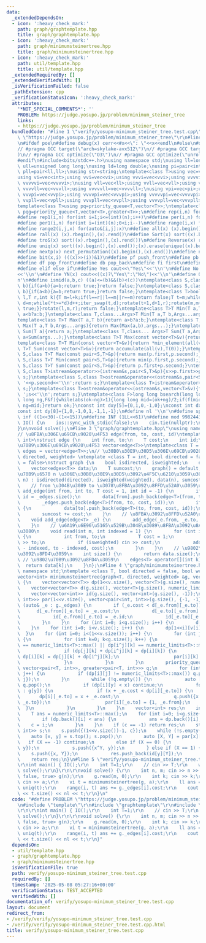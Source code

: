 ```yaml
---
data:
  _extendedDependsOn:
  - icon: ':heavy_check_mark:'
    path: graph/graphtemplate.hpp
    title: graph/graphtemplate.hpp
  - icon: ':heavy_check_mark:'
    path: graph/minimumsteinertree.hpp
    title: graph/minimumsteinertree.hpp
  - icon: ':heavy_check_mark:'
    path: util/template.hpp
    title: util/template.hpp
  _extendedRequiredBy: []
  _extendedVerifiedWith: []
  _isVerificationFailed: false
  _pathExtension: cpp
  _verificationStatusIcon: ':heavy_check_mark:'
  attributes:
    '*NOT_SPECIAL_COMMENTS*': ''
    PROBLEM: https://judge.yosupo.jp/problem/minimum_steiner_tree
    links:
    - https://judge.yosupo.jp/problem/minimum_steiner_tree
  bundledCode: "#line 1 \"verify/yosupo-minimum_steiner_tree.test.cpp\"\n#define PROBLEM\
    \ \"https://judge.yosupo.jp/problem/minimum_steiner_tree\"\r\n#line 2 \"util/template.hpp\"\
    \n#ifdef poe\n#define debug(x) cerr<<#x<<\": \"<<x<<endl\n#else\n#define debug(x)\n\
    // #pragma GCC target(\"arch=skylake-avx512\")\n// #pragma GCC target(\"avx2\"\
    )\n// #pragma GCC optimize(\"O3\")\n// #pragma GCC optimize(\"unroll-loops\")\n\
    #endif\n#include<bits/stdc++.h>\nusing namespace std;\nusing ll=long long;\nusing\
    \ ull=unsigned long long;\nusing ld=long double;\nusing pi=pair<int,int>;\nusing\
    \ pll=pair<ll,ll>;\nusing str=string;\ntemplate<class T>using vec=vector<T>;\n\
    using vi=vec<int>;using vvi=vec<vi>;using vvvi=vec<vvi>;using vvvvi=vec<vvvi>;using\
    \ vvvvvi=vec<vvvvi>;\nusing vll=vec<ll>;using vvll=vec<vll>;using vvvll=vec<vvll>;using\
    \ vvvvll=vec<vvvll>;using vvvvvll=vec<vvvvll>;\nusing vpi=vec<pi>;using vvpi=vec<vpi>;using\
    \ vvvpi=vec<vvpi>;using vvvvpi=vec<vvvpi>;using vvvvvpi=vec<vvvvpi>;\nusing vpll=vec<pll>;using\
    \ vvpll=vec<vpll>;using vvvpll=vec<vvpll>;using vvvvpll=vec<vvvpll>;using vvvvvpll=vec<vvvvpll>;\n\
    template<class T>using pq=priority_queue<T,vector<T>>;\ntemplate<class T>using\
    \ pqg=priority_queue<T,vector<T>,greater<T>>;\n#define rep(i,n) for(int i=0;i<(int)(n);i++)\n\
    #define rep1(i,n) for(int i=1;i<=(int)(n);i++)\n#define per(i,n) for(int i=(int)(n)-1;0<=i;i--)\n\
    #define per1(i,n) for(int i=(int)(n);0<i;i--)\n#define range(i,x) for(auto&i:x)\n\
    #define range2(i,j,x) for(auto&[i,j]:x)\n#define all(x) (x).begin(),(x).end()\n\
    #define rall(x) (x).rbegin(),(x).rend()\n#define Sort(x) sort((x).begin(),(x).end())\n\
    #define troS(x) sort((x).rbegin(),(x).rend())\n#define Reverse(x) reverse((x).begin(),(x).end())\n\
    #define uniq(x) sort((x).begin(),(x).end());(x).erase(unique((x).begin(),(x).end()),(x).end())\n\
    #define nextp(x) next_permutation((x).begin(),(x).end())\n#define nextc(x,k) next_combination((x).begin(),(x).end(),k)\n\
    #define bit(x,i) (((x)>>(i))&1)\n#define pf push_front\n#define pb push_back\n\
    #define df pop_front\n#define db pop_back\n#define fi first\n#define se second\n\
    #define elif else if\n#define Yes cout<<\"Yes\"<<'\\n'\n#define No cout<<\"No\"\
    <<'\\n'\n#define YN(x) cout<<((x)?\"Yes\":\"No\")<<'\\n'\n#define O(x) cout<<(x)<<'\\\
    n'\n#define ismid(a,b,c) ((a)<=(b)&&(b)<(c))\ntemplate<class S,class T>bool chmin(S&a,T\
    \ b){if(a>b){a=b;return true;}return false;}\ntemplate<class S,class T>bool chmax(S&a,T\
    \ b){if(a<b){a=b;return true;}return false;}\ntemplate<class T>bool next_combination(T\
    \ l,T r,int k){T m=l+k;if(l==r||l==m||r==m)return false;T t=m;while(l!=t){t--;if(*t<*(r-1)){T\
    \ d=m;while(*t>=*d)d++;iter_swap(t,d);rotate(t+1,d+1,r);rotate(m,m+(r-d)-1,r);return\
    \ true;}}rotate(l,m,r);return false;}\ntemplate<class T>T Min(T a,T b){return\
    \ a<b?a:b;}\ntemplate<class T,class...Args>T Min(T a,T b,Args...args){return Min(Min(a,b),args...);}\n\
    template<class T>T Max(T a,T b){return a>b?a:b;}\ntemplate<class T,class...Args>T\
    \ Max(T a,T b,Args...args){return Max(Max(a,b),args...);}\ntemplate<class T>T\
    \ Sum(T a){return a;}\ntemplate<class T,class... Args>T Sum(T a,Args... args){return\
    \ a+Sum(args...);}\ntemplate<class T>T Max(const vector<T>&v){return *max_element(all(v));}\n\
    template<class T>T Min(const vector<T>&v){return *min_element(all(v));}\ntemplate<class\
    \ T>T Sum(const vector<T>&v){return accumulate(all(v),T(0));}\ntemplate<class\
    \ S,class T>T Max(const pair<S,T>&p){return max(p.first,p.second);}\ntemplate<class\
    \ S,class T>T Min(const pair<S,T>&p){return min(p.first,p.second);}\ntemplate<class\
    \ S,class T>T Sum(const pair<S,T>&p){return p.first+p.second;}\ntemplate<class\
    \ S,class T>istream&operator>>(istream&s,pair<S,T>&p){s>>p.first>>p.second;return\
    \ s;}\ntemplate<class S,class T>ostream&operator<<(ostream&s,pair<S,T>&p){s<<p.first<<'\
    \ '<<p.second<<'\\n';return s;}\ntemplate<class T>istream&operator>>(istream&s,vector<T>&v){for(auto&i:v)s>>i;return\
    \ s;}\ntemplate<class T>ostream&operator<<(ostream&s,vector<T>&v){for(auto&i:v)s<<i<<'\
    \ ';s<<'\\n';return s;}\ntemplate<class F>long long bsearch(long long ok,long\
    \ long ng,F&f){while(abs(ok-ng)>1){long long mid=(ok+ng)/2;if(f(mid))ok=mid;else\
    \ ng=mid;}return ok;}\nconst int dxy[5]={0,1,0,-1,0};\nconst int dx[8]={0,1,0,-1,1,1,-1,-1};\n\
    const int dy[8]={1,0,-1,0,1,-1,1,-1};\n#define nl '\\n'\n#define sp ' '\n#define\
    \ inf ((1<<30)-(1<<15))\n#define INF (1LL<<61)\n#define mod 998244353\n\nvoid\
    \ IO() {\n    ios::sync_with_stdio(false);\n    cin.tie(nullptr);\n    cout<<fixed<<setprecision(30);\n\
    }\n\nvoid solve();\n#line 3 \"graph/graphtemplate.hpp\"\nusing namespace std;\n\
    // \u8FBA\u306E\u69CB\u9020\u4F53 edge(from, to, cost, id)\ntemplate<class T =\
    \ int>\nstruct edge {\n    int from, to;\n    T cost;\n    int id;\n};\n// \u9802\
    \u70B9\u306E\u69CB\u9020\u4F53 vector<edge<T>>\ntemplate<class T = int>\nusing\
    \ edges = vector<edge<T>>;\n// \u30B0\u30E9\u30D5\u306E\u69CB\u9020\u4F53 graph<T,\
    \ directed, weighted> \ntemplate <class T = int, bool directed = false, bool weighted\
    \ = false>\nstruct graph {\n    bool isdirected, isweighted;\n    edges<T> _edges;\n\
    \    vector<edges<T>> data;\n    T sumcost;\n    graph() = default;\n    // \u9802\
    \u70B9\u6570 n \u306E\u30B0\u30E9\u30D5\u3092\u4F5C\u6210\u3059\u308B\n    graph(int\
    \ n) : isdirected(directed), isweighted(weighted), data(n), sumcost(T{}) {}\n\
    \    // from \u304B\u3089 to \u3078\u8FBA\u3092\u8FFD\u52A0\u3059\u308B\n    void\
    \ add_edge(int from, int to, T cost = 1, int id = -1) {\n        if (id == -1)\
    \ id = _edges.size();\n        data[from].push_back(edge<T>(from, to, cost, id));\n\
    \        _edges.push_back(edge<T>(from, to, cost, id));\n        if (!isdirected)\
    \ {\n            data[to].push_back(edge<T>(to, from, cost, id));\n        }\n\
    \        sumcost += cost;\n    }\n    // \u8FBA\u3092\u8FFD\u52A0\u3059\u308B\n\
    \    void add_edge(edge<T> _e) {\n        add_edge(_e.from, _e.to, _e.cost, _e.id);\n\
    \    }\n    // \u6A19\u6E96\u5165\u529B\u304B\u3089\u8FBA\u3092\u8AAD\u307F\u8FBC\
    \u3080\n    void read(int m, int indexed = 1) {\n        for (int i=0; i<m; i++)\
    \ {\n            int from, to;\n            T cost = 1;\n            cin >> from\
    \ >> to;\n            if (isweighted) cin >> cost;\n            add_edge(from\
    \ - indexed, to - indexed, cost);\n        }\n    }\n    // \u9802\u70B9\u6570\
    \u3092\u8FD4\u3059\n    int size() {\n        return data.size();\n    }\n   \
    \ // \u9802\u70B9\u3092\u8FD4\u3059\n    edges<T> operator[](int k) {\n      \
    \  return data[k];\n    }\n};\n#line 4 \"graph/minimumsteinertree.hpp\"\nusing\
    \ namespace std;\ntemplate <class T, bool directed = false, bool weighted = true>\n\
    vector<int> minimumsteinertree(graph<T, directed, weighted> &g, vector<int> &v)\
    \ {\n    vector<vector<T>> dp(1<<v.size(), vector<T>(g.size(), numeric_limits<T>::max()));\n\
    \    vector<vector<T>> d(g.size(), vector<T>(g.size(), numeric_limits<T>::max()));\n\
    \    vector<vector<int>> id(g.size(), vector<int>(g.size(), -1));\n    vector<vector<pair<int,\
    \ int>>> par(1<<v.size(), vector<pair<int, int>>(g.size(), {-1, -1}));\n    for\
    \ (auto& _e : g._edges) {\n        if (_e.cost < d[_e.from][_e.to]) {\n      \
    \      d[_e.from][_e.to] = _e.cost;\n            d[_e.to][_e.from] = _e.cost;\n\
    \            id[_e.from][_e.to] = _e.id;\n            id[_e.to][_e.from] = _e.id;\n\
    \        }\n    }\n    for (int i=0; i<g.size(); i++) {\n        d[i][i] = 0;\n\
    \    }\n    for (int i=0; i<v.size(); i++) {\n        dp[1<<i][v[i]] = 0;\n  \
    \  }\n    for (int i=0; i<(1<<v.size()); i++) {\n        for (int j=i; 0<j; j=(j-1)&i)\
    \ {\n            for (int k=0; k<g.size(); k++) {\n                if (dp[j][k]\
    \ == numeric_limits<T>::max() || dp[i^j][k] == numeric_limits<T>::max()) continue;\n\
    \                if (dp[j][k] + dp[i^j][k] < dp[i][k]) {\n                   \
    \ dp[i][k] = dp[j][k] + dp[i^j][k];\n                    par[i][k] = {0, j};\n\
    \                }\n            }\n        }\n        priority_queue<pair<T, int>,\
    \ vector<pair<T, int>>, greater<pair<T, int>>> q;\n        for (int j=0; j<g.size();\
    \ j++) {\n            if (dp[i][j] != numeric_limits<T>::max()) q.push({dp[i][j],\
    \ j});\n        }\n        while (!q.empty()) {\n            auto [x, y] = q.top();\
    \ q.pop();\n            if (dp[i][y] < x) continue;\n            for (auto& _e\
    \ : g[y]) {\n                if (x + _e.cost < dp[i][_e.to]) {\n             \
    \       dp[i][_e.to] = x + _e.cost;\n                    q.push({x + _e.cost,\
    \ _e.to});\n                    par[i][_e.to] = {1, _e.from};\n              \
    \  }\n            }\n        }\n    }\n    vector<int> res;\n    int c = -1;\n\
    \    T ans = numeric_limits<T>::max();\n    for (int i=0; i<g.size(); i++) {\n\
    \        if (dp.back()[i] < ans) {\n            ans = dp.back()[i];\n        \
    \    c = i;\n        }\n    }\n    if (c == -1) return res;\n    stack<pair<int,\
    \ int>> s;\n    s.push({(1<<v.size())-1, c});\n    while (!s.empty()) {\n    \
    \    auto [x, y] = s.top(); s.pop();\n        auto [X, Y] = par[x][y];\n     \
    \   if (X == -1) continue;\n        else if (X == 0) {\n            s.push({Y,\
    \ y});\n            s.push({x^Y, y});\n        } else if (X == 1) {\n        \
    \    s.push({x, Y});\n            res.push_back(id[y][Y]);\n        }\n    }\n\
    \    return res;\n}\n#line 5 \"verify/yosupo-minimum_steiner_tree.test.cpp\"\n\
    \r\nint main() { IO();\r\n    int T=1;\r\n    // cin >> T;\r\n    while (T--)\
    \ solve();\r\n}\r\n\r\nvoid solve() {\r\n    int n, m; cin >> n >> m;\r\n    graph<ll,\
    \ false, true> g(n);\r\n    g.read(m, 0);\r\n    int k; cin >> k;\r\n    vi a(k);\
    \ cin >> a;\r\n    vi t = minimumsteinertree(g, a);\r\n    ll ans = 0;\r\n   \
    \ uniq(t);\r\n    range(i, t) ans += g._edges[i].cost;\r\n    cout << ans << sp\
    \ << t.size() << nl << t;\r\n}\n"
  code: "#define PROBLEM \"https://judge.yosupo.jp/problem/minimum_steiner_tree\"\r\
    \n#include \"template\"\r\n#include \"graphtemplate\"\r\n#include \"minimumsteinertree\"\
    \r\n\r\nint main() { IO();\r\n    int T=1;\r\n    // cin >> T;\r\n    while (T--)\
    \ solve();\r\n}\r\n\r\nvoid solve() {\r\n    int n, m; cin >> n >> m;\r\n    graph<ll,\
    \ false, true> g(n);\r\n    g.read(m, 0);\r\n    int k; cin >> k;\r\n    vi a(k);\
    \ cin >> a;\r\n    vi t = minimumsteinertree(g, a);\r\n    ll ans = 0;\r\n   \
    \ uniq(t);\r\n    range(i, t) ans += g._edges[i].cost;\r\n    cout << ans << sp\
    \ << t.size() << nl << t;\r\n}"
  dependsOn:
  - util/template.hpp
  - graph/graphtemplate.hpp
  - graph/minimumsteinertree.hpp
  isVerificationFile: true
  path: verify/yosupo-minimum_steiner_tree.test.cpp
  requiredBy: []
  timestamp: '2025-05-08 05:27:16+00:00'
  verificationStatus: TEST_ACCEPTED
  verifiedWith: []
documentation_of: verify/yosupo-minimum_steiner_tree.test.cpp
layout: document
redirect_from:
- /verify/verify/yosupo-minimum_steiner_tree.test.cpp
- /verify/verify/yosupo-minimum_steiner_tree.test.cpp.html
title: verify/yosupo-minimum_steiner_tree.test.cpp
---
```

